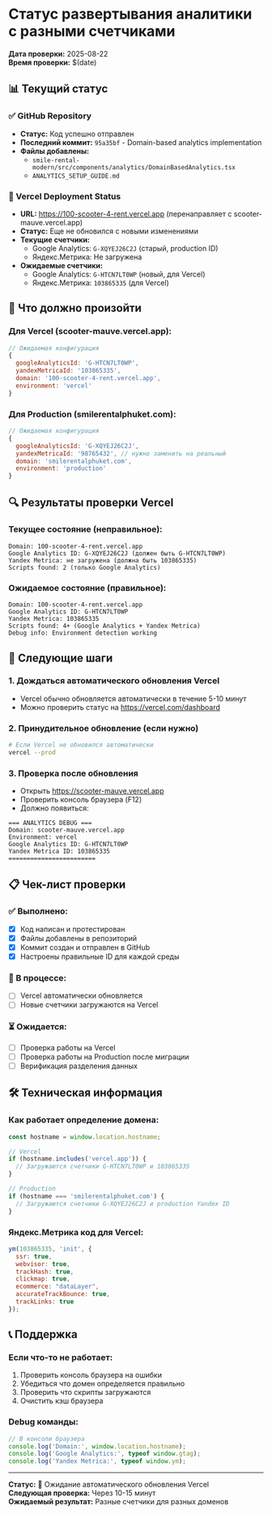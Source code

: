 # Статус развертывания аналитики с разными счетчиками

**Дата проверки:** 2025-08-22  
**Время проверки:** $(date)

## 📊 Текущий статус

### ✅ GitHub Repository
- **Статус:** Код успешно отправлен
- **Последний коммит:** `95a35bf` - Domain-based analytics implementation
- **Файлы добавлены:**
  - `smile-rental-modern/src/components/analytics/DomainBasedAnalytics.tsx`
  - `ANALYTICS_SETUP_GUIDE.md`

### 🔄 Vercel Deployment Status
- **URL:** https://100-scooter-4-rent.vercel.app (перенаправляет с scooter-mauve.vercel.app)
- **Статус:** Еще не обновился с новыми изменениями
- **Текущие счетчики:**
  - Google Analytics: `G-XQYEJ26C2J` (старый, production ID)
  - Яндекс.Метрика: Не загружена
- **Ожидаемые счетчики:**
  - Google Analytics: `G-HTCN7LT0WP` (новый, для Vercel)
  - Яндекс.Метрика: `103865335` (для Vercel)

## 🎯 Что должно произойти

### Для Vercel (scooter-mauve.vercel.app):
```javascript
// Ожидаемая конфигурация
{
  googleAnalyticsId: 'G-HTCN7LT0WP',
  yandexMetricaId: '103865335',
  domain: '100-scooter-4-rent.vercel.app',
  environment: 'vercel'
}
```

### Для Production (smilerentalphuket.com):
```javascript
// Ожидаемая конфигурация
{
  googleAnalyticsId: 'G-XQYEJ26C2J',
  yandexMetricaId: '98765432', // нужно заменить на реальный
  domain: 'smilerentalphuket.com',
  environment: 'production'
}
```

## 🔍 Результаты проверки Vercel

### Текущее состояние (неправильное):
```
Domain: 100-scooter-4-rent.vercel.app
Google Analytics ID: G-XQYEJ26C2J (должен быть G-HTCN7LT0WP)
Yandex Metrica: не загружена (должна быть 103865335)
Scripts found: 2 (только Google Analytics)
```

### Ожидаемое состояние (правильное):
```
Domain: 100-scooter-4-rent.vercel.app
Google Analytics ID: G-HTCN7LT0WP
Yandex Metrica: 103865335
Scripts found: 4+ (Google Analytics + Yandex Metrica)
Debug info: Environment detection working
```

## 🚀 Следующие шаги

### 1. Дождаться автоматического обновления Vercel
- Vercel обычно обновляется автоматически в течение 5-10 минут
- Можно проверить статус на https://vercel.com/dashboard

### 2. Принудительное обновление (если нужно)
```bash
# Если Vercel не обновился автоматически
vercel --prod
```

### 3. Проверка после обновления
- Открыть https://scooter-mauve.vercel.app
- Проверить консоль браузера (F12)
- Должно появиться:
```
=== ANALYTICS DEBUG ===
Domain: scooter-mauve.vercel.app
Environment: vercel
Google Analytics ID: G-HTCN7LT0WP
Yandex Metrica ID: 103865335
========================
```

## 📋 Чек-лист проверки

### ✅ Выполнено:
- [x] Код написан и протестирован
- [x] Файлы добавлены в репозиторий
- [x] Коммит создан и отправлен в GitHub
- [x] Настроены правильные ID для каждой среды

### 🔄 В процессе:
- [ ] Vercel автоматически обновляется
- [ ] Новые счетчики загружаются на Vercel

### ⏳ Ожидается:
- [ ] Проверка работы на Vercel
- [ ] Проверка работы на Production после миграции
- [ ] Верификация разделения данных

## 🛠️ Техническая информация

### Как работает определение домена:
```typescript
const hostname = window.location.hostname;

// Vercel
if (hostname.includes('vercel.app')) {
  // Загружаются счетчики G-HTCN7LT0WP и 103865335
}

// Production  
if (hostname === 'smilerentalphuket.com') {
  // Загружаются счетчики G-XQYEJ26C2J и production Yandex ID
}
```

### Яндекс.Метрика код для Vercel:
```javascript
ym(103865335, 'init', {
  ssr: true,
  webvisor: true,
  trackHash: true,
  clickmap: true,
  ecommerce: "dataLayer",
  accurateTrackBounce: true,
  trackLinks: true
});
```

## 📞 Поддержка

### Если что-то не работает:
1. Проверить консоль браузера на ошибки
2. Убедиться что домен определяется правильно
3. Проверить что скрипты загружаются
4. Очистить кэш браузера

### Debug команды:
```javascript
// В консоли браузера
console.log('Domain:', window.location.hostname);
console.log('Google Analytics:', typeof window.gtag);
console.log('Yandex Metrica:', typeof window.ym);
```

---

**Статус:** 🔄 Ожидание автоматического обновления Vercel  
**Следующая проверка:** Через 10-15 минут  
**Ожидаемый результат:** Разные счетчики для разных доменов
